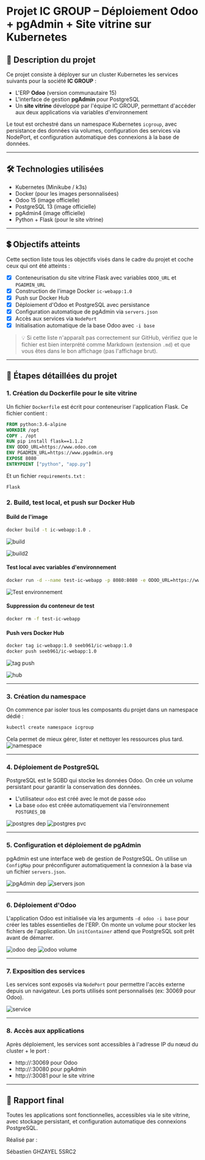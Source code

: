 # Projet IC GROUP – Déploiement Odoo + pgAdmin + Site vitrine sur Kubernetes

## 📄 Description du projet
Ce projet consiste à déployer sur un cluster Kubernetes les services suivants pour la société **IC GROUP** :

- L'ERP **Odoo** (version communautaire 15)
- L'interface de gestion **pgAdmin** pour PostgreSQL
- Un **site vitrine** développé par l'équipe IC GROUP, permettant d'accéder aux deux applications via variables d'environnement

Le tout est orchestré dans un namespace Kubernetes `icgroup`, avec persistance des données via volumes, configuration des services via NodePort, et configuration automatique des connexions à la base de données.

---

## 🛠️ Technologies utilisées
- Kubernetes (Minikube / k3s)
- Docker (pour les images personnalisées)
- Odoo 15 (image officielle)
- PostgreSQL 13 (image officielle)
- pgAdmin4 (image officielle)
- Python + Flask (pour le site vitrine)

---

## 💲 Objectifs atteints

Cette section liste tous les objectifs visés dans le cadre du projet et coche ceux qui ont été atteints :

- [x] Conteneurisation du site vitrine Flask avec variables `ODOO_URL` et `PGADMIN_URL`
- [x] Construction de l'image Docker `ic-webapp:1.0`
- [x] Push sur Docker Hub
- [x] Déploiement d'Odoo et PostgreSQL avec persistance
- [x] Configuration automatique de pgAdmin via `servers.json`
- [x] Accès aux services via `NodePort`
- [x] Initialisation automatique de la base Odoo avec `-i base`

> 💡 Si cette liste n'apparaît pas correctement sur GitHub, vérifiez que le fichier est bien interprété comme Markdown (extension `.md`) et que vous êtes dans le bon affichage (pas l'affichage brut).

---

## 📖 Étapes détaillées du projet

### 1. Création du Dockerfile pour le site vitrine
Un fichier `Dockerfile` est écrit pour conteneuriser l'application Flask. Ce fichier contient :

```dockerfile
FROM python:3.6-alpine
WORKDIR /opt
COPY . /opt
RUN pip install flask==1.1.2
ENV ODOO_URL=https://www.odoo.com
ENV PGADMIN_URL=https://www.pgadmin.org
EXPOSE 8080
ENTRYPOINT ["python", "app.py"]
```

Et un fichier `requirements.txt` :
```
Flask
```

### 2. Build, test local, et push sur Docker Hub

#### Build de l'image
```bash
docker build -t ic-webapp:1.0 .
```
![build](https://github.com/user-attachments/assets/8a43bce2-dfeb-4741-82db-77172770a237)

![build2](https://github.com/user-attachments/assets/880ae9b7-818d-4bf1-8a27-3a7416399c77)


#### Test local avec variables d'environnement
```bash
docker run -d --name test-ic-webapp -p 8080:8080 -e ODOO_URL=https://www.odoo.com -e PGADMIN_URL=https://www.pgadmin.org ic-webapp:1.0
```
![Test environnement](https://github.com/user-attachments/assets/3a363beb-07a3-4ea7-acab-5ec8251eb18e)


#### Suppression du conteneur de test
```bash
docker rm -f test-ic-webapp
```

#### Push vers Docker Hub
```bash
docker tag ic-webapp:1.0 seeb961/ic-webapp:1.0
docker push seeb961/ic-webapp:1.0
```
![tag push](https://github.com/user-attachments/assets/0bdf2cae-07bc-4f08-8bca-0992de85bef4)

![hub](https://github.com/user-attachments/assets/6c583f73-f63d-4f75-a391-47fca575c3c1)


---

### 3. Création du namespace
On commence par isoler tous les composants du projet dans un namespace dédié :
```bash
kubectl create namespace icgroup
```
Cela permet de mieux gérer, lister et nettoyer les ressources plus tard.
![namespace](https://github.com/user-attachments/assets/2229e10c-1738-4805-a01b-d9e01d4f83ee)

---

### 4. Déploiement de PostgreSQL
PostgreSQL est le SGBD qui stocke les données Odoo. On crée un volume persistant pour garantir la conservation des données.
- L'utilisateur `odoo` est créé avec le mot de passe `odoo`
- La base `odoo` est créée automatiquement via l'environnement `POSTGRES_DB`

![postgres dep](https://github.com/user-attachments/assets/499480d9-0e88-4cc8-8990-e384a6e0b986)
![postgres pvc](https://github.com/user-attachments/assets/c18543bd-6eed-4fea-9d9c-c03e896fb7d0)


---

### 5. Configuration et déploiement de pgAdmin
pgAdmin est une interface web de gestion de PostgreSQL. On utilise un `ConfigMap` pour préconfigurer automatiquement la connexion à la base via un fichier `servers.json`.

![pgAdmin dep](https://github.com/user-attachments/assets/5fc6dd62-885d-419c-ac88-91e5fcab9a9b)
![servers json](https://github.com/user-attachments/assets/9e4d6250-b3df-429d-9be7-acdff4fcae00)


---

### 6. Déploiement d'Odoo
L'application Odoo est initialisée via les arguments `-d odoo -i base` pour créer les tables essentielles de l'ERP. On monte un volume pour stocker les fichiers de l'application.
Un `initContainer` attend que PostgreSQL soit prêt avant de démarrer.

![odoo dep](https://github.com/user-attachments/assets/1c53e6f8-2125-4fb1-991e-7eebc465c5a4)
![odoo volume](https://github.com/user-attachments/assets/87997028-e929-40da-95b3-ec8b1fd171be)


---

### 7. Exposition des services
Les services sont exposés via `NodePort` pour permettre l'accès externe depuis un navigateur. Les ports utilisés sont personnalisés (ex: 30069 pour Odoo).

![service](https://github.com/user-attachments/assets/ff47d79d-1a81-45e5-8f54-20b2f4a43656)


---

### 8. Accès aux applications
Après déploiement, les services sont accessibles à l'adresse IP du nœud du cluster + le port :
- http://<IP>:30069 pour Odoo
- http://<IP>:30080 pour pgAdmin
- http://<IP>:30081 pour le site vitrine

---

## 📄 Rapport final
Toutes les applications sont fonctionnelles, accessibles via le site vitrine, avec stockage persistant, et configuration automatique des connexions PostgreSQL.

Réalisé par :

Sébastien GHZAYEL 5SRC2
